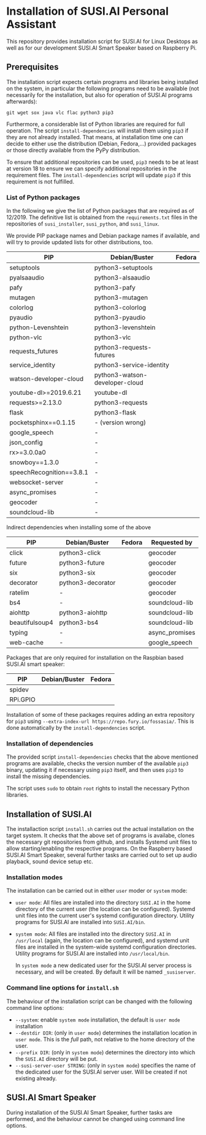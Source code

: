 # Installation of SUSI.AI Personal Assistant

This repository provides installation script for SUSI.AI for Linux Desktops
as well as for our development SUSI.AI Smart Speaker based on Raspberry Pi.

## Prerequisites

The installation script expects certain programs and libraries being installed
on the system, in particular the following programs need to be available
(not necessarily for the installation, but also for operation of SUSI.AI
programs afterwards):

	git wget sox java vlc flac python3 pip3

Furthermore, a considerable list of Python libraries are required for full
operation. The script `install-dependencies` will install them using `pip3`
if they are not already installed. That means, at installation time one
can decide to either use the distribution (Debian, Fedora,...) provided
packages or those directly available from the PyPy distribution.

To ensure that additional repositories can be used, `pip3` needs to be
at least at version 18 to ensure we can specify additional repositories
in the requirement files. The `install-dependencies` script will update
`pip3` if this requirement is not fulfilled.


### List of Python packages

In the following we give the list of Python packages that are required
as of 12/2019. The definitive list is obtained from the `requirements.txt`
files in the repositories of `susi_installer`, `susi_python`, and `susi_linux`.

We provide PIP package names and Debian package names if available, and will
try to provide updated lists for other distributions, too.

| PIP | Debian/Buster | Fedora |
| --- | --- | --- |
| setuptools            | python3-setuptools                    | |
| pyalsaaudio		| python3-alsaaudio			| |
| pafy			| python3-pafy				| |
| mutagen		| python3-mutagen			| |
| colorlog		| python3-colorlog			| |
| pyaudio		| python3-pyaudio			| |
| python-Levenshtein	| python3-levenshtein			| |
| python-vlc		| python3-vlc				| |
| requests_futures	| python3-requests-futures		| |
| service_identity	| python3-service-identity		| |
| watson-developer-cloud | python3-watson-developer-cloud	| |
| youtube-dl>=2019.6.21	| youtube-dl				| |
| requests>=2.13.0	| python3-requests			| |
| flask			| python3-flask				| |
| pocketsphinx==0.1.15	| - (version wrong)			| |
| google_speech		| -					| |
| json_config		| -					| |
| rx>=3.0.0a0		| -					| |
| snowboy==1.3.0	| -					| |
| speechRecognition==3.8.1 | -					| |
| websocket-server	| -					| |
| async_promises	| -					| |
| geocoder		| -					| |
| soundcloud-lib	| -					| |

Indirect dependencies when installing some of the above

| PIP | Debian/Buster | Fedora | Requested by |
| --- | --- | --- | -- |
| click			| python3-click		| | geocoder |
| future		| python3-future	| | geocoder |
| six			| python3-six		| | geocoder |
| decorator		| python3-decorator	| | geocoder |
| ratelim		| -			| | geocoder |
| bs4			| -			| | soundcloud-lib |
| aiohttp		| python3-aiohttp	| | soundcloud-lib |
| beautifulsoup4	| python3-bs4		| | soundcloud-lib |
| typing		| -			| | async_promises |
| web-cache		| -			| | google_speech  |


Packages that are only required for installation on the Raspbian based
SUSI.AI smart speaker:

| PIP | Debian/Buster | Fedora | 
| --- | --- | --- |
| spidev   | | |
| RPi.GPIO | | |


Installation of some of these packages requires adding an extra repository
for `pip3` using `--extra-index-url https://repo.fury.io/fossasia/`.
This is done automatically by the `install-dependencies` script.


### Installation of dependencies

The provided script `install-dependencies` checks that the above mentioned
programs are available, checks the version number of the available `pip3`
binary, updating it if necessary using `pip3` itself, and then uses `pip3`
to install the missing dependencies.

The script uses `sudo` to obtain `root` rights to install the necessary Python
libraries.


## Installation of SUSI.AI

The installaction script `install.sh` carries out the actual installation
on the target system. It checks that the above set of programs is availabe,
clones the necessary git repositories from github, and installs Systemd 
unit files to allow starting/enabling the respective programs. On the 
Raspberry based SUSI.AI Smart Speaker, several further tasks are carried
out to set up audio playback, sound device setup etc.

### Installation modes

The installation can be carried out in either `user` moder or `system`
mode:

- `user mode`: All files are installed into the directory `SUSI.AI`
  in the home directory of the current user (the location can be configured).
  Systemd unit files into the current user's systemd configuration directory.
  Utility programs for SUSI.AI are installed into `SUSI.AI/bin`.

- `system mode`: All files are installed into the directory `SUSI.AI` in
  `/usr/local` (again, the location can be configured), and systemd unit
  files are installed in the system-wide systemd configuration directories.
  Utility programs for SUSI.AI are installed into `/usr/local/bin`.
  
  In `system mode` a new dedicated user for the SUSI.AI server process
  is necessary, and will be created. By default it will be named 
  `_susiserver`.


### Command line options for `install.sh`

The behaviour of the installation script can be changed with the following
command line options:

- `--system`: enable `system mode` installation, the default is
  `user mode` installation
- `--destdir DIR`: (only in `user mode`) determines the installation
  location in `user mode`. This is the *full* path, not relative to the
  home directory of the user.
- `--prefix DIR`: (only in `system mode`) determines the directory into
  which the `SUSI.AI` directory will be put.
- `--susi-server-user STRING`: (only in `system mode`) specifies the name
  of the dedicated user for the SUSI.AI server user. Will be created if
  not existing already.


## SUSI.AI Smart Speaker

During installation of the SUSI.AI Smart Speaker, further tasks are
performed, and the behaviour cannot be changed using command line options.



